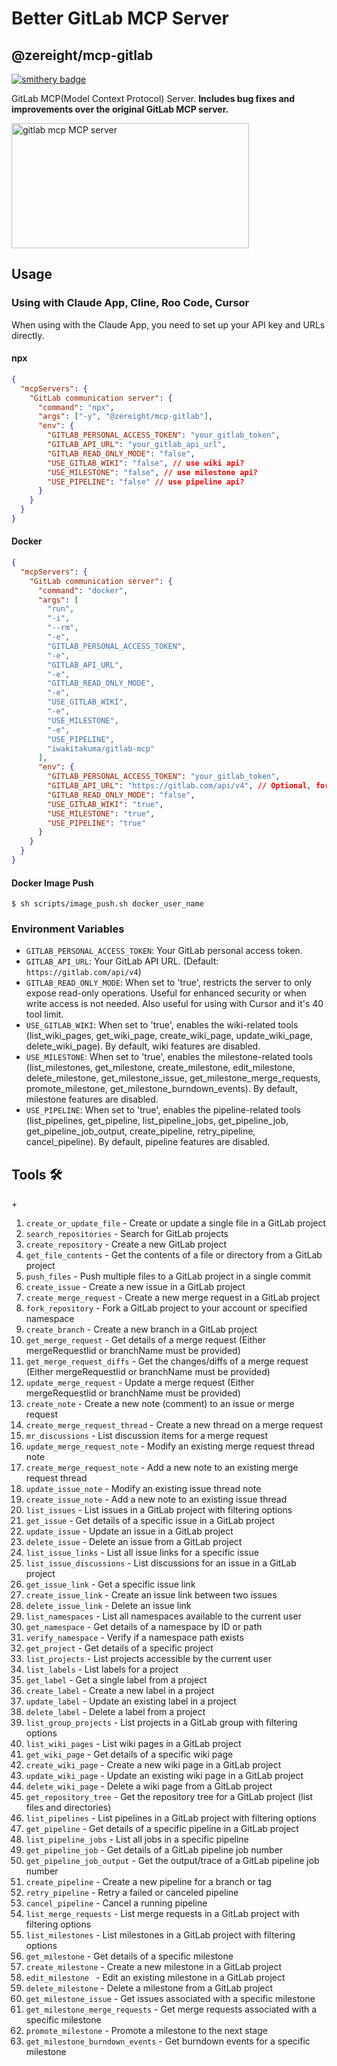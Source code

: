 # Better GitLab MCP Server

## @zereight/mcp-gitlab

[![smithery badge](https://smithery.ai/badge/@zereight/gitlab-mcp)](https://smithery.ai/server/@zereight/gitlab-mcp)

GitLab MCP(Model Context Protocol) Server. **Includes bug fixes and improvements over the original GitLab MCP server.**

<a href="https://glama.ai/mcp/servers/7jwbk4r6d7"><img width="380" height="200" src="https://glama.ai/mcp/servers/7jwbk4r6d7/badge" alt="gitlab mcp MCP server" /></a>

## Usage

### Using with Claude App, Cline, Roo Code, Cursor

When using with the Claude App, you need to set up your API key and URLs directly.

#### npx

```json
{
  "mcpServers": {
    "GitLab communication server": {
      "command": "npx",
      "args": ["-y", "@zereight/mcp-gitlab"],
      "env": {
        "GITLAB_PERSONAL_ACCESS_TOKEN": "your_gitlab_token",
        "GITLAB_API_URL": "your_gitlab_api_url",
        "GITLAB_READ_ONLY_MODE": "false",
        "USE_GITLAB_WIKI": "false", // use wiki api?
        "USE_MILESTONE": "false", // use milestone api?
        "USE_PIPELINE": "false" // use pipeline api?
      }
    }
  }
}
```

#### Docker

```json
{
  "mcpServers": {
    "GitLab communication server": {
      "command": "docker",
      "args": [
        "run",
        "-i",
        "--rm",
        "-e",
        "GITLAB_PERSONAL_ACCESS_TOKEN",
        "-e",
        "GITLAB_API_URL",
        "-e",
        "GITLAB_READ_ONLY_MODE",
        "-e",
        "USE_GITLAB_WIKI",
        "-e",
        "USE_MILESTONE",
        "-e",
        "USE_PIPELINE",
        "iwakitakuma/gitlab-mcp"
      ],
      "env": {
        "GITLAB_PERSONAL_ACCESS_TOKEN": "your_gitlab_token",
        "GITLAB_API_URL": "https://gitlab.com/api/v4", // Optional, for self-hosted GitLab
        "GITLAB_READ_ONLY_MODE": "false",
        "USE_GITLAB_WIKI": "true",
        "USE_MILESTONE": "true",
        "USE_PIPELINE": "true"
      }
    }
  }
}
```

#### Docker Image Push

```shell
$ sh scripts/image_push.sh docker_user_name
```

### Environment Variables

- `GITLAB_PERSONAL_ACCESS_TOKEN`: Your GitLab personal access token.
- `GITLAB_API_URL`: Your GitLab API URL. (Default: `https://gitlab.com/api/v4`)
- `GITLAB_READ_ONLY_MODE`: When set to 'true', restricts the server to only expose read-only operations. Useful for enhanced security or when write access is not needed. Also useful for using with Cursor and it's 40 tool limit.
- `USE_GITLAB_WIKI`: When set to 'true', enables the wiki-related tools (list_wiki_pages, get_wiki_page, create_wiki_page, update_wiki_page, delete_wiki_page). By default, wiki features are disabled.
- `USE_MILESTONE`: When set to 'true', enables the milestone-related tools (list_milestones, get_milestone, create_milestone, edit_milestone, delete_milestone, get_milestone_issue, get_milestone_merge_requests, promote_milestone, get_milestone_burndown_events). By default, milestone features are disabled.
- `USE_PIPELINE`: When set to 'true', enables the pipeline-related tools (list_pipelines, get_pipeline, list_pipeline_jobs, get_pipeline_job, get_pipeline_job_output, create_pipeline, retry_pipeline, cancel_pipeline). By default, pipeline features are disabled.

## Tools 🛠️

+<!-- TOOLS-START -->

1. `create_or_update_file` - Create or update a single file in a GitLab project
2. `search_repositories` - Search for GitLab projects
3. `create_repository` - Create a new GitLab project
4. `get_file_contents` - Get the contents of a file or directory from a GitLab project
5. `push_files` - Push multiple files to a GitLab project in a single commit
6. `create_issue` - Create a new issue in a GitLab project
7. `create_merge_request` - Create a new merge request in a GitLab project
8. `fork_repository` - Fork a GitLab project to your account or specified namespace
9. `create_branch` - Create a new branch in a GitLab project
10. `get_merge_request` - Get details of a merge request (Either mergeRequestIid or branchName must be provided)
11. `get_merge_request_diffs` - Get the changes/diffs of a merge request (Either mergeRequestIid or branchName must be provided)
12. `update_merge_request` - Update a merge request (Either mergeRequestIid or branchName must be provided)
13. `create_note` - Create a new note (comment) to an issue or merge request
14. `create_merge_request_thread` - Create a new thread on a merge request
15. `mr_discussions` - List discussion items for a merge request
16. `update_merge_request_note` - Modify an existing merge request thread note
17. `create_merge_request_note` - Add a new note to an existing merge request thread
18. `update_issue_note` - Modify an existing issue thread note
19. `create_issue_note` - Add a new note to an existing issue thread
20. `list_issues` - List issues in a GitLab project with filtering options
21. `get_issue` - Get details of a specific issue in a GitLab project
22. `update_issue` - Update an issue in a GitLab project
23. `delete_issue` - Delete an issue from a GitLab project
24. `list_issue_links` - List all issue links for a specific issue
25. `list_issue_discussions` - List discussions for an issue in a GitLab project
26. `get_issue_link` - Get a specific issue link
27. `create_issue_link` - Create an issue link between two issues
28. `delete_issue_link` - Delete an issue link
29. `list_namespaces` - List all namespaces available to the current user
30. `get_namespace` - Get details of a namespace by ID or path
31. `verify_namespace` - Verify if a namespace path exists
32. `get_project` - Get details of a specific project
33. `list_projects` - List projects accessible by the current user
34. `list_labels` - List labels for a project
35. `get_label` - Get a single label from a project
36. `create_label` - Create a new label in a project
37. `update_label` - Update an existing label in a project
38. `delete_label` - Delete a label from a project
39. `list_group_projects` - List projects in a GitLab group with filtering options
40. `list_wiki_pages` - List wiki pages in a GitLab project
41. `get_wiki_page` - Get details of a specific wiki page
42. `create_wiki_page` - Create a new wiki page in a GitLab project
43. `update_wiki_page` - Update an existing wiki page in a GitLab project
44. `delete_wiki_page` - Delete a wiki page from a GitLab project
45. `get_repository_tree` - Get the repository tree for a GitLab project (list files and directories)
46. `list_pipelines` - List pipelines in a GitLab project with filtering options
47. `get_pipeline` - Get details of a specific pipeline in a GitLab project
48. `list_pipeline_jobs` - List all jobs in a specific pipeline
49. `get_pipeline_job` - Get details of a GitLab pipeline job number
50. `get_pipeline_job_output` - Get the output/trace of a GitLab pipeline job number
51. `create_pipeline` - Create a new pipeline for a branch or tag
52. `retry_pipeline` - Retry a failed or canceled pipeline
53. `cancel_pipeline` - Cancel a running pipeline
54. `list_merge_requests` - List merge requests in a GitLab project with filtering options
55. `list_milestones` - List milestones in a GitLab project with filtering options
56. `get_milestone` - Get details of a specific milestone
57. `create_milestone` - Create a new milestone in a GitLab project
58. `edit_milestone ` - Edit an existing milestone in a GitLab project
59. `delete_milestone` - Delete a milestone from a GitLab project
60. `get_milestone_issue` - Get issues associated with a specific milestone
61. `get_milestone_merge_requests` - Get merge requests associated with a specific milestone
62. `promote_milestone` - Promote a milestone to the next stage
63. `get_milestone_burndown_events` - Get burndown events for a specific milestone
<!-- TOOLS-END -->
